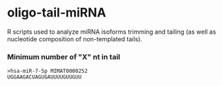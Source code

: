 # oligo-tail-miRNA
R scripts used to analyze miRNA isoforms trimming and tailing (as well as nucleotide composition of non-templated tails).

### Minimum number of "X" nt in tail

```
>hsa-miR-7-5p MIMAT0000252
UGGAAGACUAGUGAUUUUGUUGUU
```

